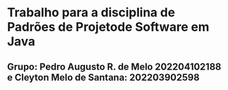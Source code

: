# Trabalho para a disciplina de Padrões de Projetode Software em Java

## Grupo: Pedro Augusto R. de Melo 202204102188 e Cleyton Melo de Santana: 202203902598
